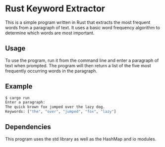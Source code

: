 # Rust Keyword Extractor

This is a simple program written in Rust that extracts the most frequent words from a paragraph of text. It uses a basic word frequency algorithm to determine which words are most important.

## Usage

To use the program, run it from the command line and enter a paragraph of text when prompted. The program will then return a list of the five most frequently occurring words in the paragraph.

## Example

```bash
$ cargo run
Enter a paragraph:
The quick brown fox jumped over the lazy dog.
Keywords: ["the", "over", "jumped", "fox", "lazy"]
```

## Dependencies

This program uses the std library as well as the HashMap and io modules.

